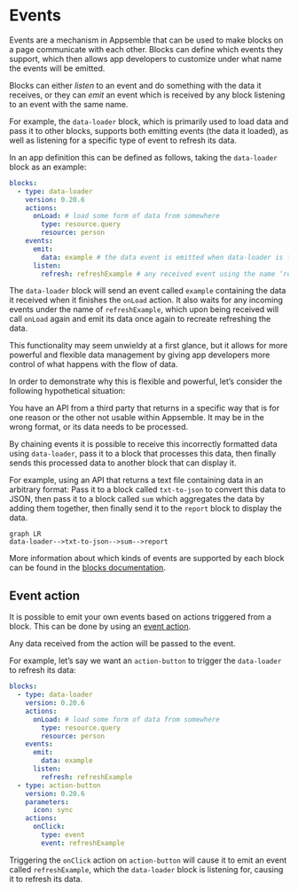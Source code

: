 # Events

Events are a mechanism in Appsemble that can be used to make blocks on a page communicate with each
other. Blocks can define which events they support, which then allows app developers to customize
under what name the events will be emitted.

Blocks can either _listen_ to an event and do something with the data it receives, or they can
_emit_ an event which is received by any block listening to an event with the same name.

For example, the `data-loader` block, which is primarily used to load data and pass it to other
blocks, supports both emitting events (the data it loaded), as well as listening for a specific type
of event to refresh its data.

In an app definition this can be defined as follows, taking the `data-loader` block as an example:

```yaml copy
blocks:
  - type: data-loader
    version: 0.20.6
    actions:
      onLoad: # load some form of data from somewhere
        type: resource.query
        resource: person
    events:
      emit:
        data: example # the data event is emitted when data-loader is finished loading, and will emit it under the name ‘example’
      listen:
        refresh: refreshExample # any received event using the name ‘refreshExample’ will trigger a refresh
```

The `data-loader` block will send an event called `example` containing the data it received when it
finishes the `onLoad` action. It also waits for any incoming events under the name of
`refreshExample`, which upon being received will call `onLoad` again and emit its data once again to
recreate refreshing the data.

This functionality may seem unwieldy at a first glance, but it allows for more powerful and flexible
data management by giving app developers more control of what happens with the flow of data.

In order to demonstrate why this is flexible and powerful, let’s consider the following hypothetical
situation:

You have an API from a third party that returns in a specific way that is for one reason or the
other not usable within Appsemble. It may be in the wrong format, or its data needs to be processed.

By chaining events it is possible to receive this incorrectly formatted data using `data-loader`,
pass it to a block that processes this data, then finally sends this processed data to another block
that can display it.

For example, using an API that returns a text file containing data in an arbitrary format: Pass it
to a block called `txt-to-json` to convert this data to JSON, then pass it to a block called `sum`
which aggregates the data by adding them together, then finally send it to the `report` block to
display the data.

```mermaid
graph LR
data-loader-->txt-to-json-->sum-->report
```

More information about which kinds of events are supported by each block can be found in the
[blocks documentation](/blocks).

## Event action

It is possible to emit your own events based on actions triggered from a block. This can be done by
using an [event action](/docs/reference/action.md#event).

Any data received from the action will be passed to the event.

For example, let’s say we want an `action-button` to trigger the `data-loader` to refresh its data:

```yaml copy
blocks:
  - type: data-loader
    version: 0.20.6
    actions:
      onLoad: # load some form of data from somewhere
        type: resource.query
        resource: person
    events:
      emit:
        data: example
      listen:
        refresh: refreshExample
  - type: action-button
    version: 0.20.6
    parameters:
      icon: sync
    actions:
      onClick:
        type: event
        event: refreshExample
```

Triggering the `onClick` action on `action-button` will cause it to emit an event called
`refreshExample`, which the `data-loader` block is listening for, causing it to refresh its data.
